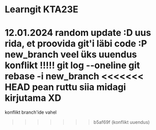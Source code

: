 # Learngit KTA23E
12.01.2024 random update :D
uus rida, et proovida git'i läbi code :P
new_branch veel üks uuendus
konflikt !!!!!
git log --oneline
git rebase -i new_branch
<<<<<<< HEAD
pean ruttu siia midagi kirjutama XD
=======
konflikt branch'ide vahel
>>>>>>> b5af69f (konflikt uuendus)